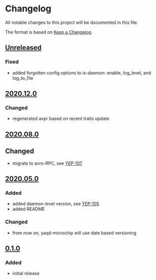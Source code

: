 # Changelog
All notable changes to this project will be documented in this file.

The format is based on [Keep a Changelog](https://keepachangelog.com/).

## [Unreleased]

### Fixed
- added forgotten config options to is-daemon: enable, log_level, and log_to_file

## [2020.12.0]

### Changed
- regenerated avpr based on recent traits update

## [2020.08.0]

## Changed
- migrate to avro-RPC, see [YEP-107](https://yeps.yaq.fyi/107/)

## [2020.05.0]

### Added
- added daemon-level version, see [YEP-105](https://yeps.yaq.fyi/105/)
- added README

### Changed
- from now on, yaqd-microchip will use date based versioning

## [0.1.0]

### Added
- initial release

[Unreleased]: https://gitlab.com/yaq/yaqd-microchip/-/compare/v2020.12.0...master
[2020.12.0]: https://gitlab.com/yaq/yaqd-microchip/-/compare/v2020.08.0...2020.12.0
[2020.08.0]: https://gitlab.com/yaq/yaqd-microchip/-/compare/v2020.05.0...2020.08.0
[2020.05.0]: https://gitlab.com/yaq/yaqd-microchip/-/compare/v0.1.0...v2020.05.0
[0.1.0]: https://gitlab.com/yaq/yaqd-microchip/-/tags/v0.1.0
